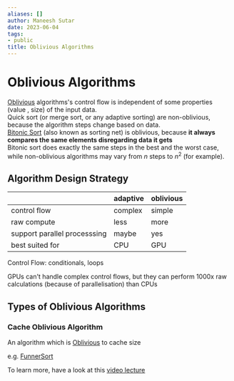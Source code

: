```yaml
---
aliases: []
author: Maneesh Sutar
date: 2023-06-04
tags:
- public
title: Oblivious Algorithms
---
```


# Oblivious Algorithms

[Oblivious](../Dictionary/Oblivious%20(en-US).md) algorithms's control flow is independent of some properties (value , size) of the input data.  
Quick sort (or merge sort, or any adaptive sorting) are non-oblivious, because the algorithm steps change based on data.  
[Bitonic Sort](https://en.wikipedia.org/wiki/Bitonic_sorter) (also known as sorting net) is oblivious, because **it always compares the same elements disregarding data it gets**  
Bitonic sort does exactly the same steps in the best and the worst case, while non-oblivious algorithms may vary from $n$ steps to $n^2$ (for example).

## Algorithm Design Strategy

||adaptive|oblivious|
|--|--------|---------|
|control flow|complex|simple|
|raw compute|less|more|
|support parallel processsing|maybe|yes|
|best suited for|CPU|GPU|

Control Flow: conditionals, loops

GPUs can't handle complex control flows, but they can perform 1000x raw calculations (because of parallelisation) than CPUs

## Types of Oblivious Algorithms

### Cache Oblivious Algorithm

An algorithm which is [Oblivious](../Dictionary/Oblivious%20(en-US).md) to cache size

e.g. [FunnerSort](https://en.wikipedia.org/wiki/Funnelsort)

To learn more, have a look at this [video lecture](https://www.youtube.com/watch?v=xwE568oVQ1Y)
